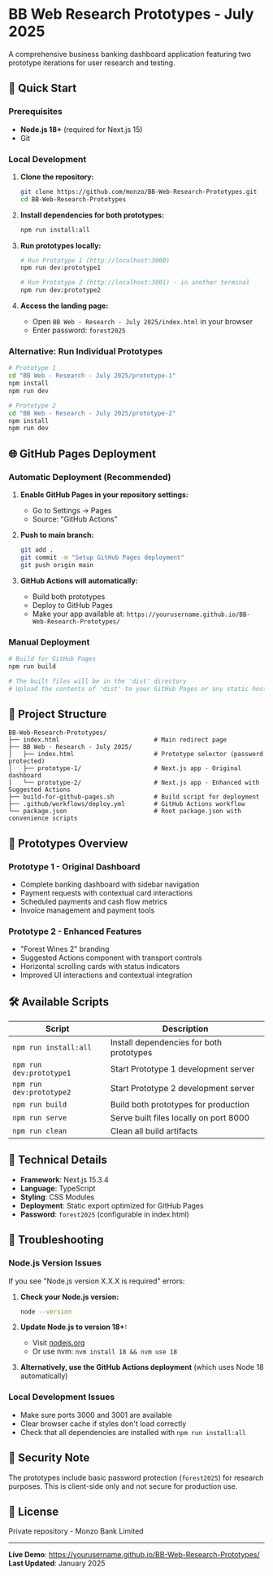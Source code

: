 # BB Web Research Prototypes - July 2025

A comprehensive business banking dashboard application featuring two prototype iterations for user research and testing.

## 🚀 Quick Start

### Prerequisites

- **Node.js 18+** (required for Next.js 15)
- Git

### Local Development

1. **Clone the repository:**

   ```bash
   git clone https://github.com/monzo/BB-Web-Research-Prototypes.git
   cd BB-Web-Research-Prototypes
   ```

2. **Install dependencies for both prototypes:**

   ```bash
   npm run install:all
   ```

3. **Run prototypes locally:**

   ```bash
   # Run Prototype 1 (http://localhost:3000)
   npm run dev:prototype1

   # Run Prototype 2 (http://localhost:3001) - in another terminal
   npm run dev:prototype2
   ```

4. **Access the landing page:**
   - Open `BB Web - Research - July 2025/index.html` in your browser
   - Enter password: `forest2025`

### Alternative: Run Individual Prototypes

```bash
# Prototype 1
cd "BB Web - Research - July 2025/prototype-1"
npm install
npm run dev

# Prototype 2
cd "BB Web - Research - July 2025/prototype-2"
npm install
npm run dev
```

## 🌐 GitHub Pages Deployment

### Automatic Deployment (Recommended)

1. **Enable GitHub Pages in your repository settings:**

   - Go to Settings → Pages
   - Source: "GitHub Actions"

2. **Push to main branch:**

   ```bash
   git add .
   git commit -m "Setup GitHub Pages deployment"
   git push origin main
   ```

3. **GitHub Actions will automatically:**
   - Build both prototypes
   - Deploy to GitHub Pages
   - Make your app available at: `https://yourusername.github.io/BB-Web-Research-Prototypes/`

### Manual Deployment

```bash
# Build for GitHub Pages
npm run build

# The built files will be in the 'dist' directory
# Upload the contents of 'dist' to your GitHub Pages or any static hosting
```

## 📁 Project Structure

```
BB-Web-Research-Prototypes/
├── index.html                          # Main redirect page
├── BB Web - Research - July 2025/
│   ├── index.html                      # Prototype selector (password protected)
│   ├── prototype-1/                    # Next.js app - Original dashboard
│   └── prototype-2/                    # Next.js app - Enhanced with Suggested Actions
├── build-for-github-pages.sh           # Build script for deployment
├── .github/workflows/deploy.yml        # GitHub Actions workflow
└── package.json                        # Root package.json with convenience scripts
```

## 🎯 Prototypes Overview

### Prototype 1 - Original Dashboard

- Complete banking dashboard with sidebar navigation
- Payment requests with contextual card interactions
- Scheduled payments and cash flow metrics
- Invoice management and payment tools

### Prototype 2 - Enhanced Features

- "Forest Wines 2" branding
- Suggested Actions component with transport controls
- Horizontal scrolling cards with status indicators
- Improved UI interactions and contextual integration

## 🛠️ Available Scripts

| Script                   | Description                              |
| ------------------------ | ---------------------------------------- |
| `npm run install:all`    | Install dependencies for both prototypes |
| `npm run dev:prototype1` | Start Prototype 1 development server     |
| `npm run dev:prototype2` | Start Prototype 2 development server     |
| `npm run build`          | Build both prototypes for production     |
| `npm run serve`          | Serve built files locally on port 8000   |
| `npm run clean`          | Clean all build artifacts                |

## 🔧 Technical Details

- **Framework**: Next.js 15.3.4
- **Language**: TypeScript
- **Styling**: CSS Modules
- **Deployment**: Static export optimized for GitHub Pages
- **Password**: `forest2025` (configurable in index.html)

## 🚨 Troubleshooting

### Node.js Version Issues

If you see "Node.js version X.X.X is required" errors:

1. **Check your Node.js version:**

   ```bash
   node --version
   ```

2. **Update Node.js to version 18+:**

   - Visit [nodejs.org](https://nodejs.org/)
   - Or use nvm: `nvm install 18 && nvm use 18`

3. **Alternatively, use the GitHub Actions deployment** (which uses Node 18 automatically)

### Local Development Issues

- Make sure ports 3000 and 3001 are available
- Clear browser cache if styles don't load correctly
- Check that all dependencies are installed with `npm run install:all`

## 🔐 Security Note

The prototypes include basic password protection (`forest2025`) for research purposes. This is client-side only and not secure for production use.

## 📄 License

Private repository - Monzo Bank Limited

---

**Live Demo**: https://yourusername.github.io/BB-Web-Research-Prototypes/  
**Last Updated**: January 2025
